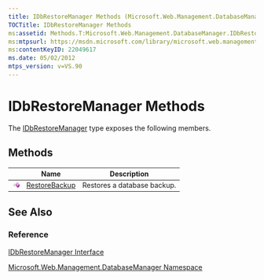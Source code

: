 ```yaml
---
title: IDbRestoreManager Methods (Microsoft.Web.Management.DatabaseManager)
TOCTitle: IDbRestoreManager Methods
ms:assetid: Methods.T:Microsoft.Web.Management.DatabaseManager.IDbRestoreManager
ms:mtpsurl: https://msdn.microsoft.com/library/microsoft.web.management.databasemanager.idbrestoremanager_methods(v=VS.90)
ms:contentKeyID: 22049617
ms.date: 05/02/2012
mtps_version: v=VS.90
---
```


# IDbRestoreManager Methods

The [IDbRestoreManager](idbrestoremanager-interface-microsoft-web-management-databasemanager.md) type exposes the following members.

## Methods

||Name|Description|
|--- |--- |--- |
|![Public method](images/Dd566041.pubmethod(en-us,VS.90).gif "Public method")|[RestoreBackup](idbrestoremanager-restorebackup-method-microsoft-web-management-databasemanager.md)|Restores a database backup.|

## See Also

### Reference

[IDbRestoreManager Interface](idbrestoremanager-interface-microsoft-web-management-databasemanager.md)

[Microsoft.Web.Management.DatabaseManager Namespace](microsoft-web-management-databasemanager-namespace.md)

